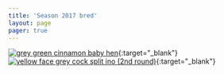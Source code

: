 ```yaml
---
title: 'Season 2017 bred'
layout: page
pager: true
---
```


[![grey green cinnamon baby hen](/img/thumbs/9051769292acd55ed5f29ea1f39137fba99af330.jpg?width=200&height=200&crop=1:1,smart)](https://i205.photobucket.com/albums/bb166/schilduil/Exhibition%20Budgerigars/Season%202017%20bred/IMG_20170603_172425_zps4wckizhu.jpg){:target="_blank"}
[![yellow face grey cock split ino (2nd round)](/img/thumbs/9d5d6248038ebb9661111a35c288a9d7a5fb5aba.jpg?width=200&height=200&crop=1:1,smart)](https://i205.photobucket.com/albums/bb166/schilduil/Exhibition%20Budgerigars/Season%202017%20bred/4F098CDD-B2B0-4A15-B47B-0FF1879F2172_zps8cousdd6.jpg){:target="_blank"}
